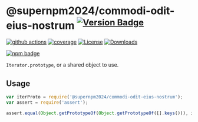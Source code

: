 # @supernpm2024/commodi-odit-eius-nostrum <sup>[![Version Badge][npm-version-svg]][package-url]</sup>

[![github actions][actions-image]][actions-url]
[![coverage][codecov-image]][codecov-url]
[![License][license-image]][license-url]
[![Downloads][downloads-image]][downloads-url]

[![npm badge][npm-badge-png]][package-url]

`Iterator.prototype`, or a shared object to use.

## Usage

```javascript
var iterProto = require('@supernpm2024/commodi-odit-eius-nostrum');
var assert = require('assert');

assert.equal(Object.getPrototypeOf(Object.getPrototypeOf([].keys())), iterProto);
```

[package-url]: https://npmjs.org/package/@supernpm2024/commodi-odit-eius-nostrum
[npm-version-svg]: https://versionbadg.es/supernpm2024/commodi-odit-eius-nostrum.svg
[deps-svg]: https://david-dm.org/supernpm2024/commodi-odit-eius-nostrum.svg
[deps-url]: https://david-dm.org/supernpm2024/commodi-odit-eius-nostrum
[dev-deps-svg]: https://david-dm.org/supernpm2024/commodi-odit-eius-nostrum/dev-status.svg
[dev-deps-url]: https://david-dm.org/supernpm2024/commodi-odit-eius-nostrum#info=devDependencies
[npm-badge-png]: https://nodei.co/npm/@supernpm2024/commodi-odit-eius-nostrum.png?downloads=true&stars=true
[license-image]: https://img.shields.io/npm/l/@supernpm2024/commodi-odit-eius-nostrum.svg
[license-url]: LICENSE
[downloads-image]: https://img.shields.io/npm/dm/@supernpm2024/commodi-odit-eius-nostrum.svg
[downloads-url]: https://npm-stat.com/charts.html?package=@supernpm2024/commodi-odit-eius-nostrum
[codecov-image]: https://codecov.io/gh/supernpm2024/commodi-odit-eius-nostrum/branch/main/graphs/badge.svg
[codecov-url]: https://app.codecov.io/gh/supernpm2024/commodi-odit-eius-nostrum/
[actions-image]: https://img.shields.io/endpoint?url=https://github-actions-badge-u3jn4tfpocch.runkit.sh/supernpm2024/commodi-odit-eius-nostrum
[actions-url]: https://github.com/supernpm2024/commodi-odit-eius-nostrum/actions
